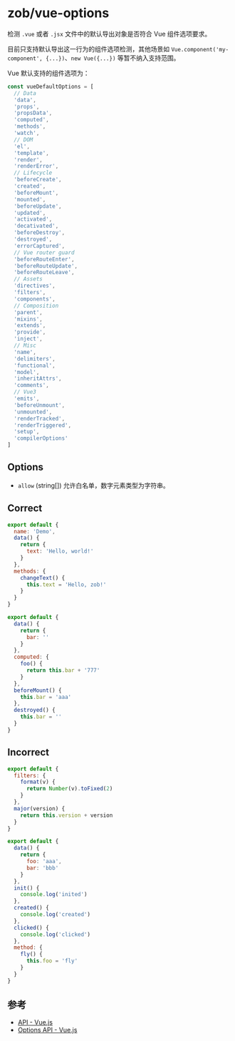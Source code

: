 # zob/vue-options

检测 `.vue` 或者 `.jsx` 文件中的默认导出对象是否符合 Vue 组件选项要求。

目前只支持默认导出这一行为的组件选项检测，其他场景如 `Vue.component('my-component', {...})`、`new Vue({...})` 等暂不纳入支持范围。

Vue 默认支持的组件选项为：

```js
const vueDefaultOptions = [
  // Data
  'data',
  'props',
  'propsData',
  'computed',
  'methods',
  'watch',
  // DOM
  'el',
  'template',
  'render',
  'renderError',
  // Lifecycle
  'beforeCreate',
  'created',
  'beforeMount',
  'mounted',
  'beforeUpdate',
  'updated',
  'activated',
  'decativated',
  'beforeDestroy',
  'destroyed',
  'errorCaptured',
  // Vue router guard
  'beforeRouteEnter',
  'beforeRouteUpdate',
  'beforeRouteLeave',
  // Assets
  'directives',
  'filters',
  'components',
  // Composition
  'parent',
  'mixins',
  'extends',
  'provide',
  'inject',
  // Misc
  'name',
  'delimiters',
  'functional',
  'model',
  'inheritAttrs',
  'comments',
  // Vue3
  'emits',
  'beforeUnmount',
  'unmounted',
  'renderTracked',
  'renderTriggered',
  'setup',
  'compilerOptions'
]
```

## Options

- `allow` (string[]) 允许白名单，数字元素类型为字符串。

## Correct

```js
export default {
  name: 'Demo',
  data() {
    return {
      text: 'Hello, world!'
    }
  },
  methods: {
    changeText() {
      this.text = 'Hello, zob!'
    }
  }
}
```

```js
export default {
  data() {
    return {
      bar: ''
    }
  },
  computed: {
    foo() {
      return this.bar + '777'
    }
  },
  beforeMount() {
    this.bar = 'aaa'
  },
  destroyed() {
    this.bar = ''
  }
}
```

## Incorrect

```js
export default {
  filters: {
    format(v) {
      return Number(v).toFixed(2)
    }
  },
  major(version) {
    return this.version + version
  }
}
```

```js
export default {
  data() {
    return {
      foo: 'aaa',
      bar: 'bbb'
    }
  },
  init() {
    console.log('inited')
  },
  created() {
    console.log('created')
  },
  clicked() {
    console.log('clicked')
  },
  method: {
    fly() {
      this.foo = 'fly'
    }
  }
}
```

## 参考

- [API - Vue.js](https://vuejs.org/v2/api/)
- [Options API - Vue.js](https://v3.vuejs.org/api/options-api.html)
